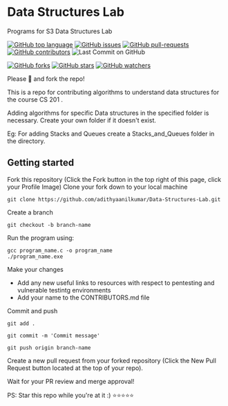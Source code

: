 # Data Structures Lab
Programs for S3 Data Structures Lab

[![GitHub top language](https://img.shields.io/github/languages/top/adithyaanilkumar/Data-Structures-Lab?color=yellow&logo=c++)]() 
[![GitHub issues](https://img.shields.io/github/issues/adithyaanilkumar/Data-Structures-Lab.svg)](https://GitHub.com/adithyaanilkumar/Data-Structures-Lab/issues/)
[![GitHub pull-requests](https://img.shields.io/github/issues-pr/adithyaanilkumar/Data-Structures-Lab.svg)](https://adithyaanilkumar/Data-Structures-Lab/webtech//pull/)
[![GitHub contributors](https://img.shields.io/github/contributors/adithyaanilkumar/Data-Structures-Lab.svg)](https://adithyaanilkumar/Data-Structures-Lab/webtech/graphs/contributors/)
![Last Commit on GitHub](https://img.shields.io/github/last-commit/adithyaanilkumar/Data-Structures-Lab.svg)


[![GitHub forks](https://img.shields.io/github/forks/adithyaanilkumar/Data-Structures-Lab.svg?style=social&label=Fork&maxAge=2592000)](https://github.com/adithyaanilkumar/Data-Structures-Lab)
[![GitHub stars](https://img.shields.io/github/stars/adithyaanilkumar/Data-Structures-Lab.svg?style=social&label=Star&maxAge=2592000)](https://github.com/adithyaanilkumar/Data-Structures-Lab)
[![GitHub watchers](https://img.shields.io/github/watchers/adithyaanilkumar/Data-Structures-Lab.svg?style=social&label=Watch&maxAge=2592000)](https://github.com/kaiiyer/adithyaanilkumar/Data-Structures-Lab)

Please 🌟 and fork the repo!

This is a repo for contributing algorithms to understand data structures for the course CS 201 .

Adding algorithms for specific Data structures  in the specified folder is necessary.
Create your own folder if it doesn't exist.

Eg:
For adding Stacks and Queues  create a Stacks_and_Queues  folder in the directory.

## Getting started

Fork this repository (Click the Fork button in the top right of this page, click your Profile Image)
Clone your fork down to your local machine

    git clone https://github.com/adithyaanilkumar/Data-Structures-Lab.git

Create a branch

    git checkout -b branch-name

Run the program using:

```
gcc program_name.c -o program_name
./program_name.exe
```

Make your changes
    
 - Add any new useful links to resources with respect to pentesting and vulnerable testintg environments
 - Add your name to the CONTRIBUTORS.md file

Commit and push

    git add .

    git commit -m 'Commit message'

    git push origin branch-name

Create a new pull request from your forked repository (Click the New Pull Request button located at the top of your repo).

Wait for your PR review and merge approval!


PS: Star this repo while you're at it :) ⭐⭐⭐⭐⭐

